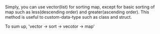 Simply, you can use vector(list) for sorting map, 
except for basic sorting of map such as less(descending order) and greater(ascending order).
This method is useful to custom-data-type such as class and struct.


To sum up, 'vector -> sort -> vecotor -> map'
